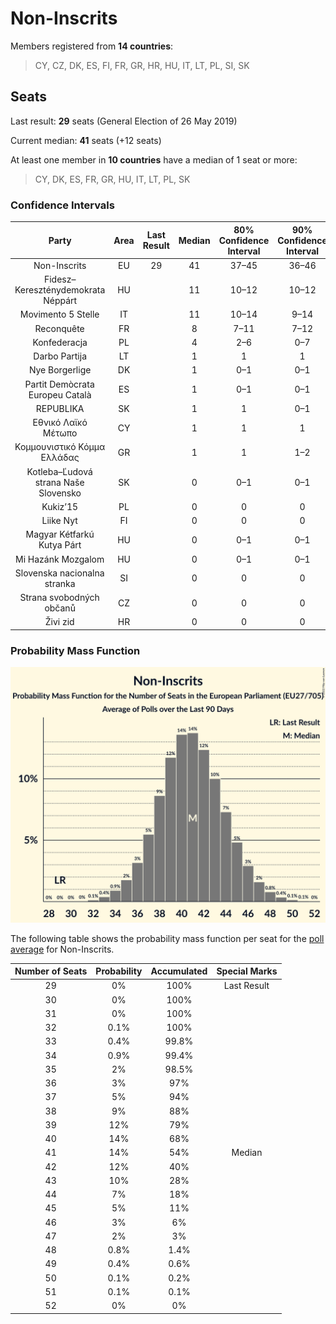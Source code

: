 # Non-Inscrits

Members registered from **14 countries**:

> CY, CZ, DK, ES, FI, FR, GR, HR, HU, IT, LT, PL, SI, SK

## Seats

Last result: **29** seats (General Election of 26 May 2019)

Current median: **41** seats (+12 seats)

At least one member in **10 countries** have a median of 1 seat or more:

> CY, DK, ES, FR, GR, HU, IT, LT, PL, SK

### Confidence Intervals

| Party | Area | Last Result | Median | 80% Confidence Interval | 90% Confidence Interval | 95% Confidence Interval | 99% Confidence Interval |
|:-----:|:----:|:-----------:|:------:|:-----------------------:|:-----------------------:|:-----------------------:|:-----------------------:|
| Non-Inscrits | EU | 29 | 41 | 37–45 | 36–46 | 35–47 | 33–49 |
| Fidesz–Kereszténydemokrata Néppárt | HU | | 11 | 10–12 | 10–12 | 10–12 | 10–12 |
| Movimento 5 Stelle | IT | | 11 | 10–14 | 9–14 | 9–14 | 8–15 |
| Reconquête | FR | | 8 | 7–11 | 7–12 | 7–12 | 6–13 |
| Konfederacja | PL | | 4 | 2–6 | 0–7 | 0–7 | 0–8 |
| Darbo Partija | LT | | 1 | 1 | 1 | 1 | 1 |
| Nye Borgerlige | DK | | 1 | 0–1 | 0–1 | 0–1 | 0–1 |
| Partit Demòcrata Europeu Català | ES | | 1 | 0–1 | 0–1 | 0–2 | 0–2 |
| REPUBLIKA | SK | | 1 | 1 | 0–1 | 0–1 | 0–2 |
| Εθνικό Λαϊκό Μέτωπο | CY | | 1 | 1 | 1 | 1 | 1 |
| Κομμουνιστικό Κόμμα Ελλάδας | GR | | 1 | 1 | 1–2 | 1–2 | 1–2 |
| Kotleba–Ľudová strana Naše Slovensko | SK | | 0 | 0–1 | 0–1 | 0–1 | 0–1 |
| Kukiz’15 | PL | | 0 | 0 | 0 | 0 | 0 |
| Liike Nyt | FI | | 0 | 0 | 0 | 0 | 0 |
| Magyar Kétfarkú Kutya Párt | HU | | 0 | 0–1 | 0–1 | 0–1 | 0–1 |
| Mi Hazánk Mozgalom | HU | | 0 | 0–1 | 0–1 | 0–1 | 0–1 |
| Slovenska nacionalna stranka | SI | | 0 | 0 | 0 | 0 | 0 |
| Strana svobodných občanů | CZ | | 0 | 0 | 0 | 0 | 0 |
| Živi zid | HR | | 0 | 0 | 0 | 0 | 0 |

### Probability Mass Function

![Graph with seats probability mass function not yet produced](average-2022-04-30-seats-pmf-non-inscrits.png "Seats Probability Mass Function")

The following table shows the probability mass function per seat for the [poll average](average-2022-04-30.html) for Non-Inscrits.

| Number of Seats | Probability | Accumulated | Special Marks |
|:---------------:|:-----------:|:-----------:|:-------------:|
| 29 | 0% | 100% | Last Result |
| 30 | 0% | 100% |  |
| 31 | 0% | 100% |  |
| 32 | 0.1% | 100% |  |
| 33 | 0.4% | 99.8% |  |
| 34 | 0.9% | 99.4% |  |
| 35 | 2% | 98.5% |  |
| 36 | 3% | 97% |  |
| 37 | 5% | 94% |  |
| 38 | 9% | 88% |  |
| 39 | 12% | 79% |  |
| 40 | 14% | 68% |  |
| 41 | 14% | 54% | Median |
| 42 | 12% | 40% |  |
| 43 | 10% | 28% |  |
| 44 | 7% | 18% |  |
| 45 | 5% | 11% |  |
| 46 | 3% | 6% |  |
| 47 | 2% | 3% |  |
| 48 | 0.8% | 1.4% |  |
| 49 | 0.4% | 0.6% |  |
| 50 | 0.1% | 0.2% |  |
| 51 | 0.1% | 0.1% |  |
| 52 | 0% | 0% |  |


